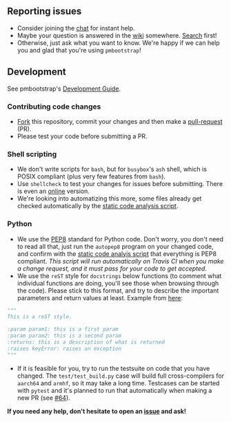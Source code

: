 ## Reporting issues
* Consider joining the [chat](https://wiki.postmarketos.org/wiki/Matrix_and_IRC) for instant help.
* Maybe your question is answered in the [wiki](https://wiki.postmarketos.org/) somewhere. [Search](https://wiki.postmarketos.org/index.php?search=&title=Special%3ASearch&go=Go) first!
* Otherwise, just ask what you want to know. We're happy if we can help you and glad that you're using `pmbootstrap`!

## Development

See pmbootstrap's [Development Guide](https://wiki.postmarketos.org/wiki/Development_guide).

### Contributing code changes
* [Fork](https://guides.github.com/activities/forking/) this repository, commit your changes and then make a [pull-request](https://guides.github.com/activities/forking/#making-a-pull-request) (PR).
* Please test your code before submitting a PR.

### Shell scripting
* We don't write scripts for `bash`, but for `busybox`'s `ash` shell, which is POSIX compliant (plus very few features from `bash`).
* Use `shellcheck` to test your changes for issues before submitting. There is even an [online](https://www.shellcheck.net) version.
* We're looking into automatizing this more, some files already get checked automatically by the [static code analysis script](https://github.com/postmarketOS/pmbootstrap/blob/master/test/static_code_analysis.sh).

### Python
* We use the [PEP8](https://www.python.org/dev/peps/pep-0008/) standard for Python code. Don't worry, you don't need to read all that, just run the `autopep8` program on your changed code, and confirm with the [static code analyis script](https://github.com/postmarketOS/pmbootstrap/blob/master/test/static_code_analysis.sh) that everything is PEP8 compliant. *This script will run automatically on Travis CI when you make a change request, and it must pass for your code to get accepted.*
* We use the `reST` style for `docstrings` below functions (to comment what individual functions are doing, you'll see those when browsing through the code). Please stick to this format, and try to describe the important parameters and return values at least. Example from [here](https://stackoverflow.com/a/24385103):
```Python
"""
This is a reST style.

:param param1: this is a first param
:param param2: this is a second param
:returns: this is a description of what is returned
:raises keyError: raises an exception
"""
```
* If it is feasible for you, try to run the testsuite on code that you have changed. The `test/test_build.py` case will build full cross-compilers for `aarch64` and `armhf`, so it may take a long time. Testcases can be started with `pytest` and it's planned to run that automatically when making a new PR (see [#64](https://github.com/postmarketOS/pmbootstrap/issues/64)).


**If you need any help, don't hesitate to open an [issue](https://github.com/postmarketOS/pmbootstrap/issues) and ask!**

